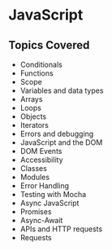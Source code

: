 # JavaScript

## Topics Covered

* Conditionals
* Functions
* Scope
* Variables and data types
* Arrays
* Loops
* Objects
* Iterators
* Errors and debugging
* JavaScript and the DOM
* DOM Events
* Accessibility
* Classes
* Modules
* Error Handling
* Testing with Mocha
* Async JavaScript
* Promises
* Async-Await
* APIs and HTTP requests
* Requests
